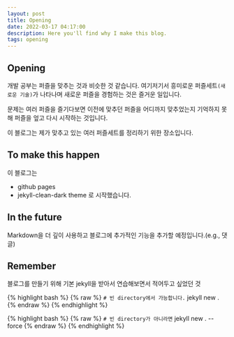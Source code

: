 ```yaml
---
layout: post
title: Opening
date: 2022-03-17 04:17:00
description: Here you'll find why I make this blog.
tags: opening
---
```


## Opening

개발 공부는 퍼즐을 맞추는 것과 비슷한 것 같습니다.
여기저기서 흥미로운 퍼즐세트`(새로운 기술)`가 나타나며 새로운 퍼즐을 경험하는 것은 즐거운 일입니다.

문제는 여러 퍼즐을 즐기다보면 이전에 맞추던 퍼즐을 어디까지 맞추었는지 기억하지 못해 퍼즐을 엎고 다시 시작하는 것입니다.

이 블로그는 제가 맞추고 있는 여러 퍼즐세트를 정리하기 위한 장소입니다.

## To make this happen

이 블로그는 
- github pages
- jekyll-clean-dark theme
로 시작했습니다.

## In the future

Markdown을 더 깊이 사용하고
블로그에 추가적인 기능을 추가할 예정입니다.(e.g., 댓글)

## Remember

블로그를 만들기 위해 기본 jekyll을 받아서 연습해보면서 적어두고 싶었던 것

{% highlight bash %}
{% raw %}
`# 빈 directory에서 가능합니다.`
jekyll new .
{% endraw %}
{% endhighlight %}

{% highlight bash %}
{% raw %}
`# 빈 directory가 아니라면`
jekyll new . --force
{% endraw %}
{% endhighlight %}